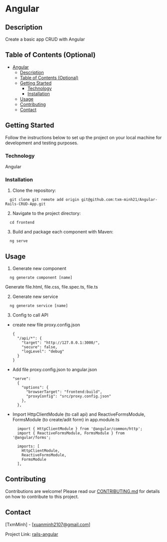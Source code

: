 # Angular

## Description

Create a basic app CRUD with Angular

## Table of Contents (Optional)
 
- [Angular](#angular)
  - [Description](#description)
  - [Table of Contents (Optional)](#table-of-contents-optional)
  - [Getting Started](#getting-started)
    - [Technology](#technology)
    - [Installation](#installation)
  - [Usage](#usage)
  - [Contributing](#contributing)
  - [Contact](#contact)

## Getting Started

Follow the instructions below to set up the project on your local machine for development and testing purposes.

### Technology

Angular

### Installation

1. Clone the repository:

```
  git clone git remote add origin git@github.com:txm-minh21/Angular-Rails-CRUD-App.git
```

2. Navigate to the project directory:
```
  cd frontend
```
  
3. Build and package each component with Maven:
```
  ng serve
```

## Usage

1. Generate new component
```
  ng generate component [name]
```
Generate file.html, file.css, file.spec.ts, file.ts

2. Generate new service
```
  ng generate service [name]
```

3. Config to call API 

-  create new file proxy.config.json
    ```  
    {
      "/api/*": {
        "target": "http://127.0.0.1:3000/",
        "secure": false,
        "logLevel": "debug"
      }
    }
    ```

- Add file proxy.config.json to angular.json
    ```
    "serve": 
      {
        "options": {
          "browserTarget": "frontend:build",
          "proxyConfig": "src/proxy.config.json"
        },
      },
    ```
- Import HttpClientModule (to call api) and ReactiveFormsModule, FormsModule (to create/adit form) in app.module.ts
  ``` 
    import { HttpClientModule } from '@angular/common/http';
    import { ReactiveFormsModule, FormsModule } from '@angular/forms';

    imports: [
      HttpClientModule,
      ReactiveFormsModule,
      FormsModule
    ],
  ```


## Contributing

Contributions are welcome! Please read our [CONTRIBUTING.md](CONTRIBUTING.md) for details on how to contribute to this project.

## Contact

[TxmMinh] - [xuanminh2107@gmail.com]

Project Link: [rails-angular](git@github.com:txm-minh21/Angular-Rails-CRUD-App.git)
 
